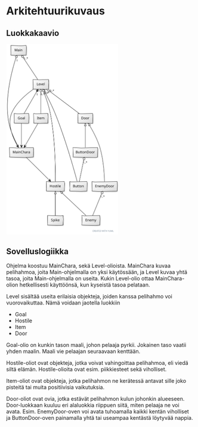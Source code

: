 # Arkitehtuurikuvaus
## Luokkakaavio

<img src="https://github.com/ikpa/ot-harjoitustyo/blob/master/dokumentointi/alustavaluokkakaavio.svg" width="300">

## Sovelluslogiikka

Ohjelma koostuu MainChara, sekä Level-olioista. MainChara kuvaa pelihahmoa, joita Main-ohjelmalla on yksi käytössään,
ja Level kuvaa yhtä tasoa, joita Main-ohjelmalla on useita. Kukin Level-olio ottaa MainChara-olion hetkellisesti käyttöönsä,
kun kyseistä tasoa pelataan.  

Level sisältää useita erilaisia objekteja, joiden kanssa pelihahmo voi vuorovaikuttaa. Nämä voidaan jaotella luokkiin  
- Goal  
- Hostile  
- Item  
- Door  

Goal-olio on kunkin tason maali, johon pelaaja pyrkii. Jokainen taso vaatii yhden maalin. Maali vie pelaajan seuraavaan
kenttään.  

Hostile-oliot ovat objekteja, jotka voivat vahingoittaa pelihahmoa, eli viedä siltä elämän. Hostile-olioita ovat esim.
piikkiesteet sekä viholliset.  

Item-oliot ovat objekteja, jotka pelihahmon ne kerätessä antavat sille joko pisteitä tai muita positiivisia vaikutuksia.  

Door-oliot ovat ovia, jotka estävät pelihahmon kulun johonkin alueeseen. Door-luokkaan kuuluu eri alaluokkia riippuen siitä,
miten pelaaja ne voi avata. Esim. EnemyDoor-oven voi avata tuhoamalla kaikki kentän viholliset ja ButtonDoor-oven painamalla
yhtä tai useampaa kentästä löytyvää nappia.
